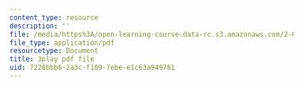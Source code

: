 ```yaml
---
content_type: resource
description: ''
file: /media/https%3A/open-learning-course-data-rc.s3.amazonaws.com/2-003sc-engineering-dynamics-fall-2011/7228bbb62a3cf1097ebee1c63a949781_zlbbbA5Uuu8.pdf
file_type: application/pdf
resourcetype: Document
title: 3play pdf file
uid: 7228bbb6-2a3c-f109-7ebe-e1c63a949781
---
```

